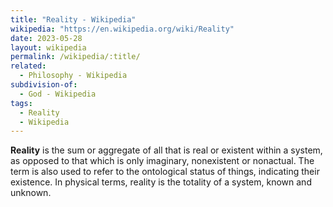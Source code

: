 ```yaml
---
title: "Reality - Wikipedia"
wikipedia: "https://en.wikipedia.org/wiki/Reality"
date: 2023-05-28
layout: wikipedia
permalink: /wikipedia/:title/
related:
  - Philosophy - Wikipedia
subdivision-of:
  - God - Wikipedia
tags:
  - Reality
  - Wikipedia
---
```

**Reality** is the sum or aggregate of all that is real or existent within a system, as opposed to that which is only imaginary, nonexistent or nonactual. The term is also used to refer to the ontological status of things, indicating their existence. In physical terms, reality is the totality of a system, known and unknown.
